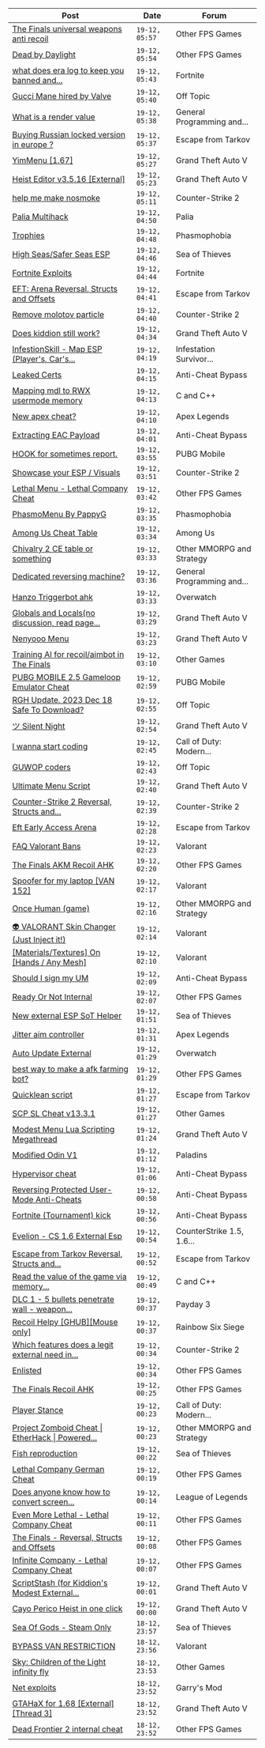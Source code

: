 |Post|Date|Forum|
|----|----|-----|
|[The Finals universal weapons anti recoil](https://www.unknowncheats.me/forum/other-fps-games/615780-finals-universal-weapons-anti-recoil.html)|`19-12, 05:57`|Other FPS Games|
|[Dead by Daylight](https://www.unknowncheats.me/forum/other-fps-games/178856-dead-daylight.html)|`19-12, 05:54`|Other FPS Games|
|[what does era log to keep you banned and...](https://www.unknowncheats.me/forum/fortnite/615776-era-log-banned-change.html)|`19-12, 05:43`|Fortnite|
|[Gucci Mane hired by Valve](https://www.unknowncheats.me/forum/off-topic/615775-gucci-mane-hired-valve.html)|`19-12, 05:40`|Off Topic|
|[What is a render value](https://www.unknowncheats.me/forum/general-programming-and-reversing/615774-render-value.html)|`19-12, 05:38`|General Programming and...|
|[Buying Russian locked version in europe ?](https://www.unknowncheats.me/forum/escape-from-tarkov/373649-buying-russian-locked-version-europe.html)|`19-12, 05:37`|Escape from Tarkov|
|[YimMenu \[1.67\]](https://www.unknowncheats.me/forum/grand-theft-auto-v/476972-yimmenu-1-67-a.html)|`19-12, 05:27`|Grand Theft Auto V|
|[Heist Editor v3.5.16 \[External\]](https://www.unknowncheats.me/forum/grand-theft-auto-v/451205-heist-editor-v3-5-16-external.html)|`19-12, 05:23`|Grand Theft Auto V|
|[help me make nosmoke](https://www.unknowncheats.me/forum/counter-strike-2-a/615536-help-nosmoke.html)|`19-12, 05:11`|Counter-Strike 2|
|[Palia Multihack](https://www.unknowncheats.me/forum/palia/596326-palia-multihack.html)|`19-12, 04:50`|Palia|
|[Trophies](https://www.unknowncheats.me/forum/phasmophobia/602385-trophies.html)|`19-12, 04:48`|Phasmophobia|
|[High Seas/Safer Seas ESP](https://www.unknowncheats.me/forum/sea-of-thieves/615577-seas-safer-seas-esp.html)|`19-12, 04:46`|Sea of Thieves|
|[Fortnite Exploits](https://www.unknowncheats.me/forum/fortnite/594330-fortnite-exploits.html)|`19-12, 04:44`|Fortnite|
|[EFT: Arena Reversal, Structs and Offsets](https://www.unknowncheats.me/forum/escape-from-tarkov/614375-eft-arena-reversal-structs-offsets.html)|`19-12, 04:41`|Escape from Tarkov|
|[Remove molotov particle](https://www.unknowncheats.me/forum/counter-strike-2-a/615770-remove-molotov-particle.html)|`19-12, 04:40`|Counter-Strike 2|
|[Does kiddion still work?](https://www.unknowncheats.me/forum/grand-theft-auto-v/615631-kiddion.html)|`19-12, 04:34`|Grand Theft Auto V|
|[InfestionSkill - Map ESP (Player's, Car's...](https://www.unknowncheats.me/forum/infestation-survivor-stories-classic/614259-infestionskill-map-esp-players-cars-zombies-premium-money-time-spoof.html)|`19-12, 04:19`|Infestation Survivor...|
|[Leaked Certs](https://www.unknowncheats.me/forum/anti-cheat-bypass/615641-leaked-certs.html)|`19-12, 04:15`|Anti-Cheat Bypass|
|[Mapping mdl to RWX usermode memory](https://www.unknowncheats.me/forum/c-and-c-/613835-mapping-mdl-rwx-usermode-memory.html)|`19-12, 04:13`|C and C++|
|[New apex cheat?](https://www.unknowncheats.me/forum/apex-legends/615766-apex-cheat.html)|`19-12, 04:10`|Apex Legends|
|[Extracting EAC Payload](https://www.unknowncheats.me/forum/anti-cheat-bypass/615765-extracting-eac-payload.html)|`19-12, 04:01`|Anti-Cheat Bypass|
|[HOOK for sometimes report.](https://www.unknowncheats.me/forum/pubg-mobile/615545-hook-sometimes-report.html)|`19-12, 03:55`|PUBG Mobile|
|[Showcase your ESP / Visuals](https://www.unknowncheats.me/forum/counter-strike-2-a/605571-showcase-esp-visuals.html)|`19-12, 03:51`|Counter-Strike 2|
|[Lethal Menu - Lethal Company Cheat](https://www.unknowncheats.me/forum/other-fps-games/615575-lethal-menu-lethal-company-cheat.html)|`19-12, 03:42`|Other FPS Games|
|[PhasmoMenu By PappyG](https://www.unknowncheats.me/forum/phasmophobia/485776-phasmomenu-pappyg.html)|`19-12, 03:35`|Phasmophobia|
|[Among Us Cheat Table](https://www.unknowncheats.me/forum/among-us/574185-cheat-table.html)|`19-12, 03:34`|Among Us|
|[Chivalry 2 CE table or something](https://www.unknowncheats.me/forum/other-mmorpg-and-strategy/612238-chivalry-2-ce-table.html)|`19-12, 03:33`|Other MMORPG and Strategy|
|[Dedicated reversing machine?](https://www.unknowncheats.me/forum/general-programming-and-reversing/615543-dedicated-reversing-machine.html)|`19-12, 03:36`|General Programming and...|
|[Hanzo Triggerbot ahk](https://www.unknowncheats.me/forum/overwatch/615144-hanzo-triggerbot-ahk.html)|`19-12, 03:33`|Overwatch|
|[Globals and Locals(no discussion, read page...](https://www.unknowncheats.me/forum/grand-theft-auto-v/500059-globals-locals-discussion-read-page-1-a.html)|`19-12, 03:29`|Grand Theft Auto V|
|[Nenyooo Menu](https://www.unknowncheats.me/forum/grand-theft-auto-v/488777-nenyooo-menu.html)|`19-12, 03:23`|Grand Theft Auto V|
|[Training AI for recoil/aimbot in The Finals](https://www.unknowncheats.me/forum/other-games/615266-training-ai-recoil-aimbot-finals.html)|`19-12, 03:10`|Other Games|
|[PUBG MOBILE 2.5 Gameloop Emulator Cheat](https://www.unknowncheats.me/forum/pubg-mobile/576303-pubg-mobile-2-5-gameloop-emulator-cheat.html)|`19-12, 02:59`|PUBG Mobile|
|[RGH Update. 2023 Dec 18 Safe To Download?](https://www.unknowncheats.me/forum/off-topic/615611-rgh-update-2023-dec-18-safe-download.html)|`19-12, 02:55`|Off Topic|
|[ツ Silent Night](https://www.unknowncheats.me/forum/grand-theft-auto-v/604599-silent-night.html)|`19-12, 02:54`|Grand Theft Auto V|
|[I wanna start coding](https://www.unknowncheats.me/forum/call-of-duty-modern-warfare-iii/615564-wanna-start-coding.html)|`19-12, 02:45`|Call of Duty: Modern...|
|[GUWOP coders](https://www.unknowncheats.me/forum/off-topic/614870-guwop-coders.html)|`19-12, 02:43`|Off Topic|
|[Ultimate Menu Script](https://www.unknowncheats.me/forum/grand-theft-auto-v/565688-ultimate-menu-script.html)|`19-12, 02:40`|Grand Theft Auto V|
|[Counter-Strike 2 Reversal, Structs and...](https://www.unknowncheats.me/forum/counter-strike-2-a/576077-counter-strike-2-reversal-structs-offsets.html)|`19-12, 02:39`|Counter-Strike 2|
|[Eft Early Access Arena](https://www.unknowncheats.me/forum/escape-from-tarkov/615759-eft-access-arena.html)|`19-12, 02:28`|Escape from Tarkov|
|[FAQ Valorant Bans](https://www.unknowncheats.me/forum/valorant/421120-faq-valorant-bans.html)|`19-12, 02:23`|Valorant|
|[The Finals AKM Recoil AHK](https://www.unknowncheats.me/forum/other-fps-games/614512-finals-akm-recoil-ahk.html)|`19-12, 02:20`|Other FPS Games|
|[Spoofer for my laptop \[VAN 152\]](https://www.unknowncheats.me/forum/valorant/615637-spoofer-laptop-van-152-a.html)|`19-12, 02:17`|Valorant|
|[Once Human (game)](https://www.unknowncheats.me/forum/other-mmorpg-and-strategy/614970-human-game.html)|`19-12, 02:16`|Other MMORPG and Strategy|
|[👽 VALORANT Skin Changer (Just Inject it!)](https://www.unknowncheats.me/forum/valorant/517551-valorant-skin-changer-inject.html)|`19-12, 02:14`|Valorant|
|[\[Materials/Textures\] On \[Hands / Any Mesh\]](https://www.unknowncheats.me/forum/valorant/615219-materials-textures-hands-mesh.html)|`19-12, 02:10`|Valorant|
|[Should I sign my UM](https://www.unknowncheats.me/forum/anti-cheat-bypass/615018-sign-um.html)|`19-12, 02:09`|Anti-Cheat Bypass|
|[Ready Or Not Internal](https://www.unknowncheats.me/forum/other-fps-games/482944-ready-internal.html)|`19-12, 02:07`|Other FPS Games|
|[New external ESP SoT Helper](https://www.unknowncheats.me/forum/sea-of-thieves/581265-external-esp-sot-helper.html)|`19-12, 01:51`|Sea of Thieves|
|[Jitter aim controller](https://www.unknowncheats.me/forum/apex-legends/615363-jitter-aim-controller.html)|`19-12, 01:31`|Apex Legends|
|[Auto Update External](https://www.unknowncheats.me/forum/overwatch/614771-auto-update-external.html)|`19-12, 01:29`|Overwatch|
|[best way to make a afk farming bot?](https://www.unknowncheats.me/forum/other-fps-games/615754-afk-farming-bot.html)|`19-12, 01:29`|Other FPS Games|
|[Quicklean script](https://www.unknowncheats.me/forum/escape-from-tarkov/596810-quicklean-script.html)|`19-12, 01:27`|Escape from Tarkov|
|[SCP SL Cheat v13.3.1](https://www.unknowncheats.me/forum/other-games/611154-scp-sl-cheat-v13-3-1-a.html)|`19-12, 01:27`|Other Games|
|[Modest Menu Lua Scripting Megathread](https://www.unknowncheats.me/forum/grand-theft-auto-v/463868-modest-menu-lua-scripting-megathread.html)|`19-12, 01:24`|Grand Theft Auto V|
|[Modified Odin V1](https://www.unknowncheats.me/forum/paladins/585919-modified-odin-v1.html)|`19-12, 01:12`|Paladins|
|[Hypervisor cheat](https://www.unknowncheats.me/forum/anti-cheat-bypass/615531-hypervisor-cheat.html)|`19-12, 01:06`|Anti-Cheat Bypass|
|[Reversing Protected User-Mode Anti-Cheats](https://www.unknowncheats.me/forum/anti-cheat-bypass/615581-reversing-protected-user-mode-anti-cheats.html)|`19-12, 00:58`|Anti-Cheat Bypass|
|[Fortnite (Tournament) kick](https://www.unknowncheats.me/forum/anti-cheat-bypass/615554-fortnite-tournament-kick.html)|`19-12, 00:56`|Anti-Cheat Bypass|
|[Evelion - CS 1.6 External Esp](https://www.unknowncheats.me/forum/counterstrike-1-5-1-6-and-mods/613583-evelion-cs-1-6-external-esp.html)|`19-12, 00:54`|CounterStrike 1.5, 1.6...|
|[Escape from Tarkov Reversal, Structs and...](https://www.unknowncheats.me/forum/escape-from-tarkov/226519-escape-tarkov-reversal-structs-offsets.html)|`19-12, 00:52`|Escape from Tarkov|
|[Read the value of the game via memory...](https://www.unknowncheats.me/forum/c-and-c-/615357-read-value-game-via-memory-address.html)|`19-12, 00:49`|C and C++|
|[DLC 1 - 5 bullets penetrate wall - weapon...](https://www.unknowncheats.me/forum/payday-3-a/615333-dlc-1-5-bullets-penetrate-wall-weapon-attachment-unlock.html)|`19-12, 00:37`|Payday 3|
|[Recoil Helpy \[GHUB\]\[Mouse only\]](https://www.unknowncheats.me/forum/rainbow-six-siege/610096-recoil-helpy-ghub-mouse.html)|`19-12, 00:37`|Rainbow Six Siege|
|[Which features does a legit external need in...](https://www.unknowncheats.me/forum/counter-strike-2-a/615625-features-legit-external-2023-a.html)|`19-12, 00:34`|Counter-Strike 2|
|[Enlisted](https://www.unknowncheats.me/forum/other-fps-games/606225-enlisted.html)|`19-12, 00:34`|Other FPS Games|
|[The Finals Recoil AHK](https://www.unknowncheats.me/forum/other-fps-games/614453-finals-recoil-ahk.html)|`19-12, 00:25`|Other FPS Games|
|[Player Stance](https://www.unknowncheats.me/forum/call-of-duty-modern-warfare-iii/615359-player-stance.html)|`19-12, 00:23`|Call of Duty: Modern...|
|[Project Zomboid Cheat \| EtherHack \| Powered...](https://www.unknowncheats.me/forum/other-mmorpg-and-strategy/590798-project-zomboid-cheat-etherhack-powered-java-41-78-16-a.html)|`19-12, 00:23`|Other MMORPG and Strategy|
|[Fish reproduction](https://www.unknowncheats.me/forum/sea-of-thieves/613095-fish-reproduction.html)|`19-12, 00:22`|Sea of Thieves|
|[Lethal Company German Cheat](https://www.unknowncheats.me/forum/other-fps-games/614903-lethal-company-german-cheat.html)|`19-12, 00:19`|Other FPS Games|
|[Does anyone know how to convert screen...](https://www.unknowncheats.me/forum/league-of-legends/615740-convert-screen-coordinates-world-coordinates.html)|`19-12, 00:14`|League of Legends|
|[Even More Lethal - Lethal Company Cheat](https://www.unknowncheats.me/forum/other-fps-games/614846-lethal-lethal-company-cheat.html)|`19-12, 00:11`|Other FPS Games|
|[The Finals - Reversal, Structs and Offsets](https://www.unknowncheats.me/forum/other-fps-games/516372-finals-reversal-structs-offsets.html)|`19-12, 00:08`|Other FPS Games|
|[Infinite Company - Lethal Company Cheat](https://www.unknowncheats.me/forum/other-fps-games/613770-infinite-company-lethal-company-cheat.html)|`19-12, 00:07`|Other FPS Games|
|[ScriptStash (for Kiddion's Modest External...](https://www.unknowncheats.me/forum/grand-theft-auto-v/500316-scriptstash-kiddions-modest-external-menu.html)|`19-12, 00:01`|Grand Theft Auto V|
|[Cayo Perico Heist in one click](https://www.unknowncheats.me/forum/grand-theft-auto-v/431801-cayo-perico-heist-click.html)|`19-12, 00:00`|Grand Theft Auto V|
|[Sea Of Gods - Steam Only](https://www.unknowncheats.me/forum/sea-of-thieves/614719-sea-gods-steam.html)|`18-12, 23:57`|Sea of Thieves|
|[BYPASS VAN RESTRICTION](https://www.unknowncheats.me/forum/valorant/615224-bypass-van-restriction.html)|`18-12, 23:56`|Valorant|
|[Sky: Children of the Light infinity fly](https://www.unknowncheats.me/forum/other-games/615748-sky-children-light-infinity-fly.html)|`18-12, 23:53`|Other Games|
|[Net exploits](https://www.unknowncheats.me/forum/garry-s-mod/615409-net-exploits.html)|`18-12, 23:52`|Garry's Mod|
|[GTAHaX for 1.68 \[External\] \[Thread 3\]](https://www.unknowncheats.me/forum/grand-theft-auto-v/461672-gtahax-1-68-external-thread-3-a.html)|`18-12, 23:52`|Grand Theft Auto V|
|[Dead Frontier 2 internal cheat](https://www.unknowncheats.me/forum/other-fps-games/607296-dead-frontier-2-internal-cheat.html)|`18-12, 23:52`|Other FPS Games|
